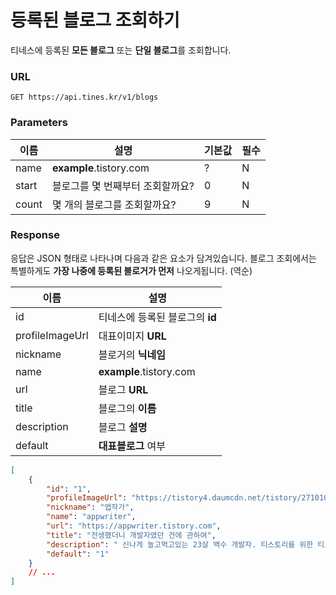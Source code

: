 # 등록된 블로그 조회하기

티네스에 등록된 **모든 블로그** 또는 **단일 블로그**를 조회합니다.

### URL

```
GET https://api.tines.kr/v1/blogs
```

### Parameters

|이름|설명|기본값|필수|
|----|----|-----|----|
|name|**example**.tistory.com|?|N|
|start|블로그를 몇 번째부터 조회할까요?|0|N|
|count|몇 개의 블로그를 조회할까요?|9|N|

### Response

응답은 JSON 형태로 나타나며 다음과 같은 요소가 담겨있습니다. 블로그 조회에서는 특별하게도 **가장 나중에 등록된 블로거가 먼저** 나오게됩니다. (역순)

|이름|설명|
|----|----|
|id|티네스에 등록된 블로그의 **id**|
|profileImageUrl|대표이미지 **URL**|
|nickname|블로거의 **닉네임**|
|name|**example**.tistory.com|
|url|블로그 **URL**|
|title|블로그의 **이름**|
|description|블로그 **설명**|
|default|**대표블로그** 여부|

```json
[
    { 
        "id": "1",
        "profileImageUrl": "https://tistory4.daumcdn.net/tistory/2710108/attach/a0d6758379f54b41a631b44751a11980",
        "nickname": "앱작가",
        "name": "appwriter",
        "url": "https://appwriter.tistory.com",
        "title": "전생했더니 개발자였던 건에 관하여",
        "description": " 신나게 놀고먹고있는 23살 백수 개발자. 티스토리를 위한 티도리 프레임워크(https://tidory.co",
        "default": "1"
    }
    // ...
]
```
